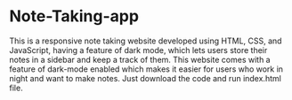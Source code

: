 # Note-Taking-app
This is a responsive note taking website developed using HTML, CSS, and JavaScript, having a feature of dark mode, which lets users store their notes in a sidebar and keep a track of them. This website comes with a feature of dark-mode enabled which makes it easier for users who work in night and want to make notes. Just download the code and run index.html file.
